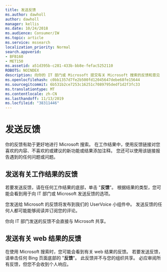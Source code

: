 ```yaml
---
title: 发送反馈
ms.author: dawholl
author: dawholl
manager: kellis
ms.date: 10/24/2018
ms.audience: Consumer/IW
ms.topic: article
ms.service: mssearch
localization_priority: Normal
search.appverid:
- BFB160
- MET150
ms.assetid: a51d395b-c281-433b-bb8e-fefac5252110
ROBOTS: NOINDEX
description: 向你的 IT 部门或 Microsoft 提交有关 Microsoft 搜索的反馈和意见
ms.openlocfilehash: c0bb1357d7fe2b500fd12045647debe68fe15644
ms.sourcegitcommit: 6b531b2ce7253c16251c7089795dedf1d2f3fc33
ms.translationtype: MT
ms.contentlocale: zh-CN
ms.lasthandoff: 11/13/2019
ms.locfileid: "38311446"
---
```

# <a name="send-feedback"></a>发送反馈

你的反馈有助于更好地进行 Microsoft 搜索。 在工作结果中，使用反馈链接对您喜欢的内容、不喜欢的或建议的新功能或结果添加注释。 您还可以使用该链接报告遇到的任何问题或问题。
  
## <a name="send-feedback-about-work-results"></a>发送有关工作结果的反馈

若要发送反馈，请在任何工作结果的底部，单击 "**反馈**"。 根据结果的类型，您可能会看到用于向 IT 部门或 Microsoft 发送反馈的选项。
  
您发送给 Microsoft 的反馈将发布到我们的 UserVoice 小组件中。 发送反馈的任何人都可能能够阅读并订阅您的评论。
  
你向 IT 部门发送的反馈不会直接与 Microsoft 共享。
  
## <a name="send-feedback-about-web-results"></a>发送有关 web 结果的反馈

在使用 Microsoft 搜索时，您可能会看到有关 web 结果的反馈。 若要发送反馈，请单击任何 Bing 页面底部的 "**反馈**"。 此反馈并不与您的组织共享。 必应审阅所有反馈，但您不会收到个人响应。 

  

